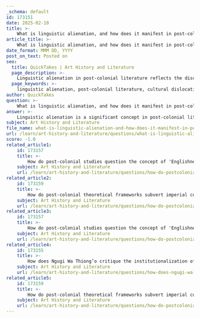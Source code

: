```yaml
---
_schema: default
id: 173151
date: 2025-02-10
title: >-
    What is linguistic alienation, and how does it manifest in post-colonial literature?
article_title: >-
    What is linguistic alienation, and how does it manifest in post-colonial literature?
date_format: MMM DD, YYYY
post_on_text: Posted on
seo:
  title: QuickTakes | Art History and Literature
  page_description: >-
    Linguistic alienation in post-colonial literature reflects the disconnection from language due to colonial influences, exploring themes of cultural dislocation, identity transformation, and power dynamics.
  page_keywords: >-
    linguistic alienation, post-colonial literature, cultural dislocation, transformation of language, identity struggles, power dynamics, colonial legacy, cultural heritage, Ngugi wa Thiong'o, hybrid identities, representation of the 'Other'
author: QuickTakes
question: >-
    What is linguistic alienation, and how does it manifest in post-colonial literature?
answer: >-
    Linguistic alienation is a significant concept in post-colonial literature, referring to the disconnection individuals may feel from their language due to the influences of colonialism and cultural displacement. This phenomenon often arises when colonized peoples are compelled to adopt the language of their colonizers, which can lead to a profound loss of cultural identity and heritage. \n\nIn post-colonial contexts, linguistic alienation manifests in several ways:\n\n1. **Cultural Dislocation**: The imposition of colonial languages often results in a sense of loss regarding one's cultural heritage. When individuals are forced to communicate in a foreign language, they may experience a fragmented identity, as language is a core component of cultural expression and belonging. This disconnection can create feelings of estrangement from both self and place, as the language that once connected individuals to their cultural roots is replaced by a foreign tongue.\n\n2. **Transformation of Language**: Post-colonial writers frequently address linguistic alienation by transforming the language to better reflect their lived experiences and realities. This transformation can involve blending languages, incorporating vernacular grammars, and creating new linguistic forms that capture the hybrid nature of post-colonial identities. For instance, authors like Ngugi wa Thiong'o advocate for the use of indigenous languages in literature, emphasizing the importance of reclaiming cultural identity through language.\n\n3. **Identity and Power Dynamics**: Linguistic alienation is intricately linked to the broader struggles of identity and the power dynamics associated with language use. The gap between personal experience and the language available to express that experience often leads to a sense of alienation. Post-colonial writers interrogate these dynamics, using language to highlight their own realities and challenge the dominant narratives that have historically marginalized their voices.\n\n4. **Expressing Otherness**: The representation of the 'Other' in post-colonial literature serves as a critique of imperial formations. Writers challenge the dominant narratives that have historically constructed the East (or other colonized regions) as an exotic counterpart to the West, reinforcing cultural hegemony. Through their works, they articulate the complexities of their identities and experiences, often reflecting the alienation felt in navigating a world shaped by colonial legacies.\n\nIn summary, linguistic alienation in post-colonial literature is a multifaceted phenomenon that reflects the struggles of identity, cultural dislocation, and the ongoing impact of colonial power dynamics. Through the transformation of language, post-colonial writers articulate these complexities, offering insights into the lived experiences of individuals navigating their identities in a post-colonial world.
subject: Art History and Literature
file_name: what-is-linguistic-alienation-and-how-does-it-manifest-in-postcolonial-literature.md
url: /learn/art-history-and-literature/questions/what-is-linguistic-alienation-and-how-does-it-manifest-in-postcolonial-literature
score: -1.0
related_article1:
    id: 173157
    title: >-
        How do post-colonial studies question the concept of 'Englishness'?
    subject: Art History and Literature
    url: /learn/art-history-and-literature/questions/how-do-postcolonial-studies-question-the-concept-of-englishness
related_article2:
    id: 173159
    title: >-
        How do post-colonial theoretical frameworks subvert imperial cultural formations?
    subject: Art History and Literature
    url: /learn/art-history-and-literature/questions/how-do-postcolonial-theoretical-frameworks-subvert-imperial-cultural-formations
related_article3:
    id: 173157
    title: >-
        How do post-colonial studies question the concept of 'Englishness'?
    subject: Art History and Literature
    url: /learn/art-history-and-literature/questions/how-do-postcolonial-studies-question-the-concept-of-englishness
related_article4:
    id: 173155
    title: >-
        How does Ngugi Wa Thiong’o critique the institutionalization of English studies?
    subject: Art History and Literature
    url: /learn/art-history-and-literature/questions/how-does-ngugi-wa-thiongo-critique-the-institutionalization-of-english-studies
related_article5:
    id: 173159
    title: >-
        How do post-colonial theoretical frameworks subvert imperial cultural formations?
    subject: Art History and Literature
    url: /learn/art-history-and-literature/questions/how-do-postcolonial-theoretical-frameworks-subvert-imperial-cultural-formations
---
```


&nbsp;